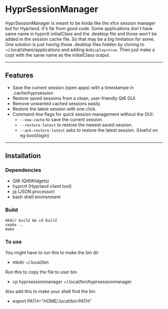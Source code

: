 # HyprSessionManager

HyprSessionManager is meant to be kinda like the xfce session manager but for Hyprland. It's far from good code. Some applications don't have same name in hyprctl initialClass and the .desktop file and those won't be added in the session cache file. So that may be a big limitation for some. 
One solution is just having those .desktop files hidden by cloning to ~/.local/share/applications and adding `NoDisplay=true`. Then just make a copt with the same name as the initialClass output.

---

## Features

- Save the current session (open apps) with a timestampe in .cache/hyprsession
- Restore saved sessions from a clean, user-friendly Qt6 GUI.
- Remove unwanted cached sessions easily.
- Restore the latest session with one click.
- Command-line flags for quick session management without the GUI:
  - `--new-cache` to save the current session.
  - `--restore-latest` to restore the newest saved session.
  - `--ask-restore-latest` asks to restore the latest session. (Useful on eg boot/login)

---

## Installation

### Dependencies

- Qt6 (Qt6Widgets)
- hyprctl (Hyprland client tool)
- jq (JSON processor)
- bash shell environment

### Build

```
mkdir build && cd build
cmake ..
make
```

### To use
You might have to run this to make the bin dir
- mkdir ~/.local/bin

Run this to copy the file to user bin
- cp hyprsessionmanager ~/.local/bin/hyprsessionmanager

Also add this to make your shell find the bin
- export PATH="$HOME/.local/bin:$PATH"
